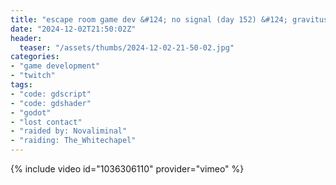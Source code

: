 ```yaml
---
title: "escape room game dev &#124; no signal (day 152) &#124; gravitus"
date: "2024-12-02T21:50:02Z"
header:
  teaser: "/assets/thumbs/2024-12-02-21-50-02.jpg"
categories:
- "game development"
- "twitch"
tags:
- "code: gdscript"
- "code: gdshader"
- "godot"
- "lost contact"
- "raided by: Novaliminal"
- "raiding: The_Whitechapel"
---
```

{% include video id="1036306110" provider="vimeo" %}
